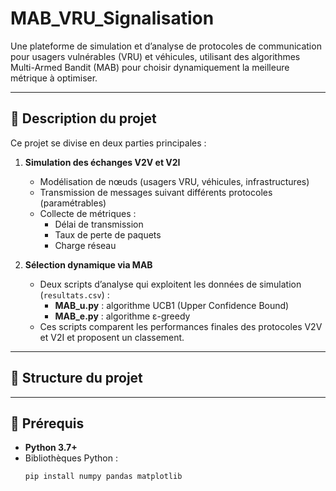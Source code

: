 # MAB_VRU_Signalisation

Une plateforme de simulation et d’analyse de protocoles de communication pour usagers vulnérables (VRU) et véhicules, utilisant des algorithmes Multi-Armed Bandit (MAB) pour choisir dynamiquement la meilleure métrique à optimiser.

---

## 📝 Description du projet

Ce projet se divise en deux parties principales :

1. **Simulation des échanges V2V et V2I**  
   - Modélisation de nœuds (usagers VRU, véhicules, infrastructures)  
   - Transmission de messages suivant différents protocoles (paramétrables)  
   - Collecte de métriques :  
     - Délai de transmission  
     - Taux de perte de paquets  
     - Charge réseau

2. **Sélection dynamique via MAB**  
   - Deux scripts d’analyse qui exploitent les données de simulation (`resultats.csv`) :  
     - **MAB_u.py** : algorithme UCB1 (Upper Confidence Bound)  
     - **MAB_e.py** : algorithme ε-greedy  
   - Ces scripts comparent les performances finales des protocoles V2V et V2I et proposent un classement.

---

## 📂 Structure du projet

---

## 🔧 Prérequis

- **Python 3.7+**  
- Bibliothèques Python :
  ```bash 
  pip install numpy pandas matplotlib

